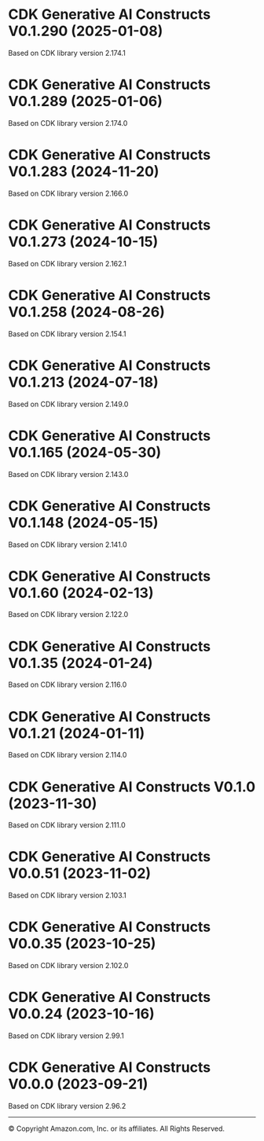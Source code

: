 # CDK Generative AI Constructs V0.1.290 (2025-01-08)

Based on CDK library version 2.174.1

# CDK Generative AI Constructs V0.1.289 (2025-01-06)

Based on CDK library version 2.174.0

# CDK Generative AI Constructs V0.1.283 (2024-11-20)

Based on CDK library version 2.166.0

# CDK Generative AI Constructs V0.1.273 (2024-10-15)

Based on CDK library version 2.162.1

# CDK Generative AI Constructs V0.1.258 (2024-08-26)

Based on CDK library version 2.154.1

# CDK Generative AI Constructs V0.1.213 (2024-07-18)

Based on CDK library version 2.149.0

# CDK Generative AI Constructs V0.1.165 (2024-05-30)

Based on CDK library version 2.143.0

# CDK Generative AI Constructs V0.1.148 (2024-05-15)

Based on CDK library version 2.141.0

# CDK Generative AI Constructs V0.1.60 (2024-02-13)

Based on CDK library version 2.122.0

# CDK Generative AI Constructs V0.1.35 (2024-01-24)

Based on CDK library version 2.116.0

# CDK Generative AI Constructs V0.1.21 (2024-01-11)

Based on CDK library version 2.114.0

# CDK Generative AI Constructs V0.1.0 (2023-11-30)

Based on CDK library version 2.111.0

# CDK Generative AI Constructs V0.0.51 (2023-11-02)

Based on CDK library version 2.103.1

# CDK Generative AI Constructs V0.0.35 (2023-10-25)

Based on CDK library version 2.102.0

# CDK Generative AI Constructs V0.0.24 (2023-10-16)

Based on CDK library version 2.99.1

# CDK Generative AI Constructs V0.0.0 (2023-09-21)

Based on CDK library version 2.96.2

***
&copy; Copyright Amazon.com, Inc. or its affiliates. All Rights Reserved.
